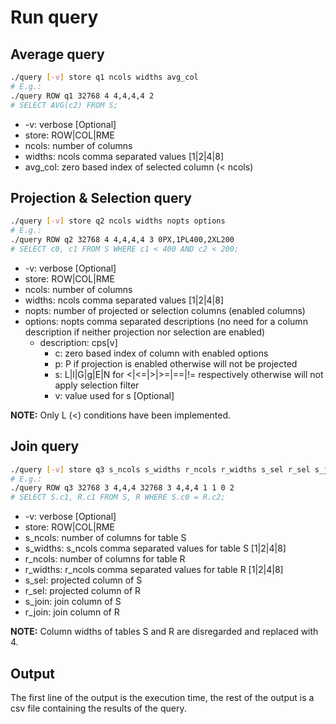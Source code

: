 # Run query

## Average query

```sh
./query [-v] store q1 ncols widths avg_col
# E.g.:
./query ROW q1 32768 4 4,4,4,4 2
# SELECT AVG(c2) FROM S;
```
- -v: verbose [Optional]
- store: ROW|COL|RME
- ncols: number of columns
- widths: ncols comma separated values [1|2|4|8]
- avg_col: zero based index of selected column (< ncols)

## Projection & Selection query

```sh
./query [-v] store q2 ncols widths nopts options
# E.g.:
./query ROW q2 32768 4 4,4,4,4 3 0PX,1PL400,2XL200
# SELECT c0, c1 FROM S WHERE c1 < 400 AND c2 < 200;
```
- -v: verbose [Optional]
- store: ROW|COL|RME
- ncols: number of columns
- widths: ncols comma separated values [1|2|4|8]
- nopts: number of projected or selection columns (enabled columns)
- options: nopts comma separated descriptions (no need for a column description if neither projection nor selection are enabled)
    - description: cps[v]
        - c: zero based index of column with enabled options
        - p: P if projection is enabled otherwise will not be projected
        - s: L|l|G|g|E|N for <|<=|>|>=|==|!= respectively otherwise will not apply selection filter
        - v: value used for s [Optional]

**NOTE:** Only L (<) conditions have been implemented.

## Join query

```sh
./query [-v] store q3 s_ncols s_widths r_ncols r_widths s_sel r_sel s_join r_join
# E.g.:
./query ROW q3 32768 3 4,4,4 32768 3 4,4,4 1 1 0 2
# SELECT S.c1, R.c1 FROM S, R WHERE S.c0 = R.c2;
```
- -v: verbose [Optional]
- store: ROW|COL|RME
- s_ncols: number of columns for table S
- s_widths: s_ncols comma separated values for table S [1|2|4|8]
- r_ncols: number of columns for table R
- r_widths: r_ncols comma separated values for table R [1|2|4|8]
- s_sel: projected column of S
- r_sel: projected column of R
- s_join: join column of S
- r_join: join column of R

**NOTE:** Column widths of tables S and R are disregarded and replaced with 4.

## Output

The first line of the output is the execution time, the rest of the output is a csv file containing the results of the query.
